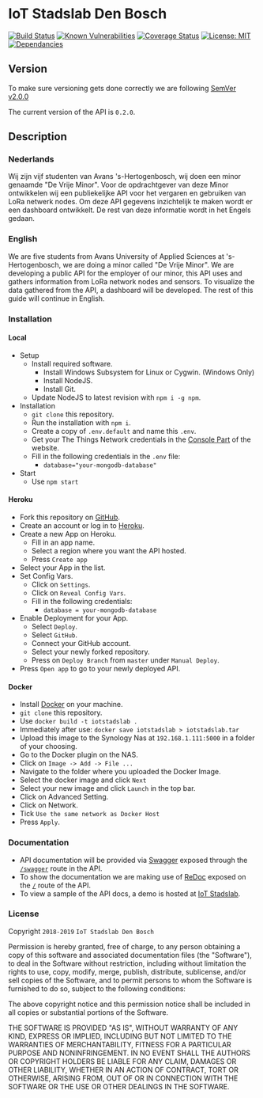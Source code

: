 # IoT Stadslab Den Bosch
[![Build Status](https://travis-ci.org/BlackChaosNL/IoT-Stadslab.svg?branch=master)](https://travis-ci.org/BlackChaosNL/IoT-Stadslab)
[![Known Vulnerabilities](https://snyk.io/test/github/BlackChaosNL/IoT-Stadslab/badge.svg)](https://snyk.io/test/github/BlackChaosNL/IoT-Stadslab)
[![Coverage Status](https://coveralls.io/repos/github/BlackChaosNL/IoT-Stadslab/badge.svg?branch=master)](https://coveralls.io/github/BlackChaosNL/IoT-Stadslab?branch=master)
[![License: MIT](https://img.shields.io/badge/License-MIT-yellow.svg)](https://opensource.org/licenses/MIT)
[![Dependancies](https://david-dm.org/BlackChaosNL/IoT-Stadslab.svg)](https://david-dm.org/)
## Version
To make sure versioning gets done correctly we are following [SemVer v2.0.0](https://semver.org)

The current version of the API is `0.2.0`.
## Description
### Nederlands
Wij zijn vijf studenten van Avans 's-Hertogenbosch, wij doen een minor genaamde "De Vrije Minor".
Voor de opdrachtgever van deze Minor ontwikkelen wij een publiekelijke API voor het vergaren en gebruiken van LoRa netwerk nodes.
Om deze API gegevens inzichtelijk te maken wordt er een dashboard ontwikkelt. De rest van deze informatie wordt in het Engels gedaan.
### English
We are five students from Avans University of Applied Sciences at 's-Hertogenbosch, we are doing a minor called "De Vrije Minor".
We are developing a public API for the employer of our minor, this API uses and gathers information from LoRa network nodes and sensors.
To visualize the data gathered from the API, a dashboard will be developed. The rest of this guide will continue in English.

### Installation
#### Local
* Setup
  * Install required software.
    * Install Windows Subsystem for Linux or Cygwin. (Windows Only)
    * Install NodeJS.
    * Install Git.
  * Update NodeJS to latest revision with `npm i -g npm`.
* Installation
  * `git clone` this repository.
  * Run the installation with `npm i`.
  * Create a copy of `.env.default` and name this `.env`.
  * Get your The Things Network credentials in the [Console Part](https://console.thethingsnetwork.org/applications/) of the website.
  * Fill in the following credentials in the `.env` file:
    * `database="your-mongodb-database"`
* Start
  * Use `npm start`


#### Heroku
* Fork this repository on [GitHub](https://github.com).
* Create an account or log in to [Heroku](https://heroku.com).
* Create a new App on Heroku.
  * Fill in an app name.
  * Select a region where you want the API hosted.
  * Press `Create app`
* Select your App in the list.
* Set Config Vars.
  * Click on `Settings`.
  * Click on `Reveal Config Vars`.
  * Fill in the following credentials:
    * `database = your-mongodb-database`
* Enable Deployment for your App.
  * Select `Deploy`.
  * Select `GitHub`.
  * Connect your GitHub account.
  * Select your newly forked repository.
  * Press on `Deploy Branch` from `master` under `Manual Deploy`.
* Press `Open app` to go to your newly deployed API.

#### Docker
* Install [Docker](https://docs.docker.com/docker-for-windows/) on your machine.
* `git clone` this repository.
* Use `docker build -t iotstadslab .`
* Immediately after use: `docker save iotstadslab > iotstadslab.tar`
* Upload this image to the Synology Nas at `192.168.1.111:5000` in a folder of your choosing.
* Go to the Docker plugin on the NAS.
* Click on `Image -> Add -> File ...`
* Navigate to the folder where you uploaded the Docker Image.
* Select the docker image and click `Next`
* Select your new image and click `Launch` in the top bar.
* Click on Advanced Setting.
* Click on Network.
* Tick `Use the same network as Docker Host`
* Press `Apply`.


### Documentation
* API documentation will be provided via [Swagger](https://swagger.io) exposed through the [`/swagger`](https://iotstadslab.herokuapp.com/swagger) route in the API.
* To show the documentation we are making use of [ReDoc](https://github.com/Rebilly/ReDoc) exposed on the [`/`](https://iotstadslab.herokuapp.com) route of the API.
* To view a sample of the API docs, a demo is hosted at [IoT Stadslab](https://iotstadslab.herokuapp.com).

### License

Copyright `2018-2019` `IoT Stadslab Den Bosch`

Permission is hereby granted, free of charge, to any person obtaining a copy of this software and associated documentation files (the "Software"), to deal in the Software without restriction, including without limitation the rights to use, copy, modify, merge, publish, distribute, sublicense, and/or sell copies of the Software, and to permit persons to whom the Software is furnished to do so, subject to the following conditions:

The above copyright notice and this permission notice shall be included in all copies or substantial portions of the Software.

THE SOFTWARE IS PROVIDED "AS IS", WITHOUT WARRANTY OF ANY KIND, EXPRESS OR IMPLIED, INCLUDING BUT NOT LIMITED TO THE WARRANTIES OF MERCHANTABILITY, FITNESS FOR A PARTICULAR PURPOSE AND NONINFRINGEMENT. IN NO EVENT SHALL THE AUTHORS OR COPYRIGHT HOLDERS BE LIABLE FOR ANY CLAIM, DAMAGES OR OTHER LIABILITY, WHETHER IN AN ACTION OF CONTRACT, TORT OR OTHERWISE, ARISING FROM, OUT OF OR IN CONNECTION WITH THE SOFTWARE OR THE USE OR OTHER DEALINGS IN THE SOFTWARE.
